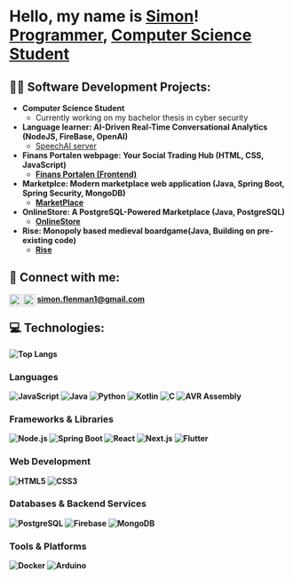 <h1>Hello, my name is <a href="mailto:simon.flenman1@gmail.com">Simon</a>! <br/><a href="https://github.com/simonflenman">Programmer</a>, <a href="https://www.linkedin.com/in/simon-flenman-97b919308/">Computer Science Student</a>

<h2>👨‍💻 Software Development Projects:</h2>

- <b>Computer Science Student</b>
  - Currently working on my bachelor thesis in cyber security
- <b>Language learner: AI-Driven Real-Time Conversational Analytics (NodeJS, FireBase, OpenAI)</b>
  - [SpeechAI server](https://github.com/marcuslarsson92/SpeechAI_Server) <b>
- <b>Finans Portalen webpage: Your Social Trading Hub (HTML, CSS, JavaScript)</b>
  - [Finans Portalen (Frontend)](https://github.com/marcuslarsson92/FP_First)
- <b>Marketplce: Modern marketplace web application (Java, Spring Boot, Spring Security, MongoDB)</b>
  - [MarketPlace](https://github.com/Just4rthur/MarketPlace/tree/main)
- <b>OnlineStore: A PostgreSQL-Powered Marketplace (Java, PostgreSQL)</b>
  - [OnlineStore](https://github.com/marcuslarsson92/OnlineStore)
- <b>Rise: Monopoly based medieval boardgame(Java, Building on pre-existing code)</b>
  - [Rise](https://github.com/Villie99/Rise-Project)

<h2> 🤳 Connect with me:</h2>

[<img align="left" alt="simonflenman | LinkedIn" width="22px" src="https://cdn.jsdelivr.net/npm/simple-icons@v3/icons/linkedin.svg" />][linkedin]
[<img align="left" alt="simonflenman | Instagram" width="22px" src="https://cdn.jsdelivr.net/npm/simple-icons@v3/icons/instagram.svg" />][instagram]
simon.flenman1@gmail.com


[linkedin]: https://www.linkedin.com/in/simon-flenman-97b919308/
[instagram]: https://www.instagram.com/simonflenman/

<h2> 💻 Technologies:</h2>

![Top Langs](https://github-readme-stats.vercel.app/api/top-langs/?username=simonflenman&layout=compact&langs_count=8&theme=tokyonight)

### **Languages**
![JavaScript](https://img.shields.io/badge/JAVASCRIPT-F7DF1E?style=for-the-badge&logo=javascript&logoColor=black)
![Java](https://img.shields.io/badge/JAVA-007396?style=for-the-badge&logo=java&logoColor=white)
![Python](https://img.shields.io/badge/PYTHON-3776AB?style=for-the-badge&logo=python&logoColor=white)
![Kotlin](https://img.shields.io/badge/KOTLIN-0095D5?style=for-the-badge&logo=kotlin&logoColor=white)
![C](https://img.shields.io/badge/C-A8B9CC?style=for-the-badge&logo=c&logoColor=white)
![AVR Assembly](https://img.shields.io/badge/AVR%20ASSEMBLY-FF5733?style=for-the-badge)

### **Frameworks & Libraries**
![Node.js](https://img.shields.io/badge/NODE.JS-339933?style=for-the-badge&logo=node.js&logoColor=white)
![Spring Boot](https://img.shields.io/badge/SPRING%20BOOT-6DB33F?style=for-the-badge&logo=spring-boot&logoColor=white)
![React](https://img.shields.io/badge/REACT-20232A?style=for-the-badge&logo=react&logoColor=61DAFB)
![Next.js](https://img.shields.io/badge/NEXT.JS-000000?style=for-the-badge&logo=next.js&logoColor=white)
![Flutter](https://img.shields.io/badge/FLUTTER-02569B?style=for-the-badge&logo=flutter&logoColor=white)

### **Web Development**
![HTML5](https://img.shields.io/badge/HTML5-E34F26?style=for-the-badge&logo=html5&logoColor=white)
![CSS3](https://img.shields.io/badge/CSS3-1572B6?style=for-the-badge&logo=css3&logoColor=white)

### **Databases & Backend Services**
![PostgreSQL](https://img.shields.io/badge/POSTGRESQL-316192?style=for-the-badge&logo=postgresql&logoColor=white)
![Firebase](https://img.shields.io/badge/FIREBASE-FFCA28?style=for-the-badge&logo=firebase&logoColor=black)
![MongoDB](https://img.shields.io/badge/MONGODB-47A248?style=for-the-badge&logo=mongodb&logoColor=white)

### **Tools & Platforms**
![Docker](https://img.shields.io/badge/DOCKER-2496ED?style=for-the-badge&logo=docker&logoColor=white)
![Arduino](https://img.shields.io/badge/ARDUINO-00979D?style=for-the-badge&logo=arduino&logoColor=white)

